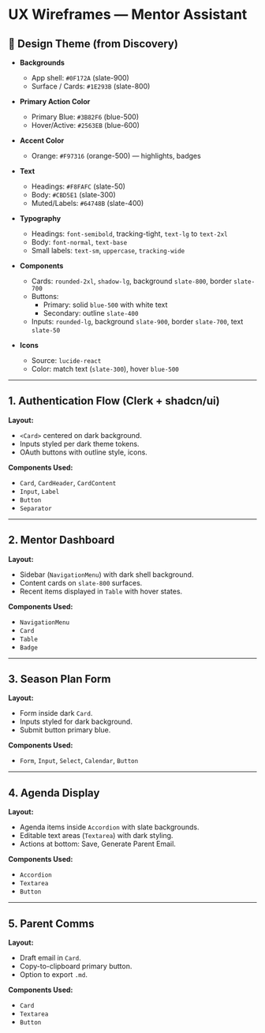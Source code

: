 # UX Wireframes — Mentor Assistant

## 🎨 Design Theme (from Discovery)

- **Backgrounds**
  - App shell: `#0F172A` (slate-900)
  - Surface / Cards: `#1E293B` (slate-800)

- **Primary Action Color**
  - Primary Blue: `#3B82F6` (blue-500)
  - Hover/Active: `#2563EB` (blue-600)

- **Accent Color**
  - Orange: `#F97316` (orange-500) — highlights, badges

- **Text**
  - Headings: `#F8FAFC` (slate-50)
  - Body: `#CBD5E1` (slate-300)
  - Muted/Labels: `#64748B` (slate-400)

- **Typography**
  - Headings: `font-semibold`, tracking-tight, `text-lg` to `text-2xl`
  - Body: `font-normal`, `text-base`
  - Small labels: `text-sm`, `uppercase`, `tracking-wide`

- **Components**
  - Cards: `rounded-2xl`, `shadow-lg`, background `slate-800`, border `slate-700`
  - Buttons:
    - Primary: solid `blue-500` with white text
    - Secondary: outline `slate-400`
  - Inputs: `rounded-lg`, background `slate-900`, border `slate-700`, text `slate-50`

- **Icons**
  - Source: `lucide-react`
  - Color: match text (`slate-300`), hover `blue-500`

---

## 1. Authentication Flow (Clerk + shadcn/ui)

**Layout:**

- `<Card>` centered on dark background.
- Inputs styled per dark theme tokens.
- OAuth buttons with outline style, icons.

**Components Used:**

- `Card`, `CardHeader`, `CardContent`
- `Input`, `Label`
- `Button`
- `Separator`

---

## 2. Mentor Dashboard

**Layout:**

- Sidebar (`NavigationMenu`) with dark shell background.
- Content cards on `slate-800` surfaces.
- Recent items displayed in `Table` with hover states.

**Components Used:**

- `NavigationMenu`
- `Card`
- `Table`
- `Badge`

---

## 3. Season Plan Form

**Layout:**

- Form inside dark `Card`.
- Inputs styled for dark background.
- Submit button primary blue.

**Components Used:**

- `Form`, `Input`, `Select`, `Calendar`, `Button`

---

## 4. Agenda Display

**Layout:**

- Agenda items inside `Accordion` with slate backgrounds.
- Editable text areas (`Textarea`) with dark styling.
- Actions at bottom: Save, Generate Parent Email.

**Components Used:**

- `Accordion`
- `Textarea`
- `Button`

---

## 5. Parent Comms

**Layout:**

- Draft email in `Card`.
- Copy-to-clipboard primary button.
- Option to export `.md`.

**Components Used:**

- `Card`
- `Textarea`
- `Button`
